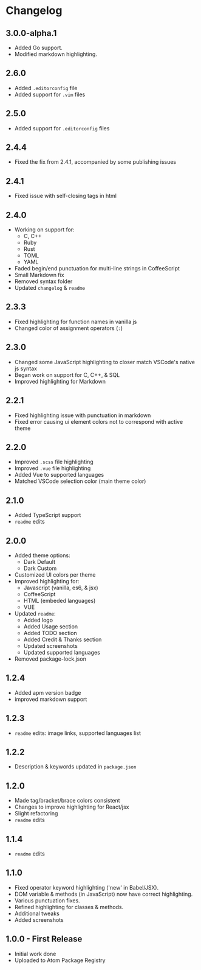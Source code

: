 # Changelog

## 3.0.0-alpha.1
- Added Go support.
- Modified markdown highlighting.

## 2.6.0
- Added `.editorconfig` file
- Added support for `.vim` files

## 2.5.0
- Added support for `.editorconfig` files

## 2.4.4
- Fixed the fix from 2.4.1, accompanied by some publishing issues

## 2.4.1
- Fixed issue with self-closing tags in html

## 2.4.0
- Working on support for:
    - C, C++
    - Ruby
    - Rust
    - TOML
    - YAML
- Faded begin/end punctuation for multi-line strings in CoffeeScript
- Small Markdown fix
- Removed syntax folder
- Updated `changelog` & `readme`

## 2.3.3
- Fixed highlighting for function names in vanilla js
- Changed color of assignment operators (`:`)

## 2.3.0
- Changed some JavaScript highlighting to closer match VSCode's native js syntax
- Began work on support for C, C++, & SQL
- Improved highlighting for Markdown

## 2.2.1
- Fixed highlighting issue with punctuation in markdown
- Fixed error causing ui element colors not to correspond with active theme

## 2.2.0
- Improved `.scss` file highlighting
- Improved `.vue` file highlighting
- Added Vue to supported languages
- Matched VSCode selection color (main theme color)

## 2.1.0
- Added TypeScript support
- `readme` edits

## 2.0.0
- Added theme options:
  - Dark Default
  - Dark Custom
- Customized UI colors per theme
- Improved highlighting for:
  - Javascript (vanilla, es6, & jsx)
  - CoffeeScript
  - HTML (embeded languages)
  - VUE
- Updated `readme`:
  - Added logo
  - Added Usage section
  - Added TODO section
  - Added Credit & Thanks section
  - Updated screenshots
  - Updated supported languages
- Removed package-lock.json


## 1.2.4
- Added apm version badge
- improved markdown support

## 1.2.3
- `readme` edits: image links, supported languages list

## 1.2.2
- Description & keywords updated in `package.json`

## 1.2.0
- Made tag/bracket/brace colors consistent
- Changes to improve highlighting for React/jsx
- Slight refactoring
- `readme` edits

## 1.1.4
- `readme` edits

## 1.1.0
- Fixed operator keyword highlighting ('new' in Babel/JSX).
- DOM variable & methods (in JavaScript) now have correct highlighting.
- Various punctuation fixes.
- Refined highlighting for classes & methods.
- Additional tweaks
- Added screenshots

## 1.0.0 - First Release
- Initial work done
- Uploaded to Atom Package Registry

<!--
## 0.2.0
- Initial development complete.

## 0.1.0
- Uploaded to GitHub
-->
